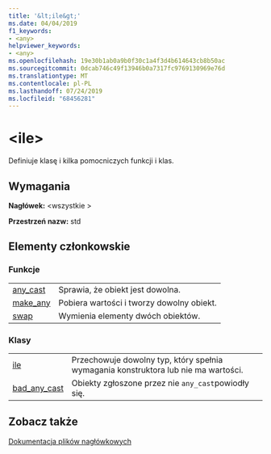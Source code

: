 ```yaml
---
title: '&lt;ile&gt;'
ms.date: 04/04/2019
f1_keywords:
- <any>
helpviewer_keywords:
- <any>
ms.openlocfilehash: 19e30b1ab0a9b0f30c1a4f3d4b614643cb8b50ac
ms.sourcegitcommit: 0dcab746c49f13946b0a7317fc9769130969e76d
ms.translationtype: MT
ms.contentlocale: pl-PL
ms.lasthandoff: 07/24/2019
ms.locfileid: "68456281"
---
```

# <a name="ltanygt"></a>&lt;ile&gt;

Definiuje klasę i kilka pomocniczych funkcji i klas.

## <a name="requirements"></a>Wymagania

**Nagłówek:** \<wszystkie >

**Przestrzeń nazw:** std

## <a name="members"></a>Elementy członkowskie

### <a name="functions"></a>Funkcje

|||
|-|-|
|[any_cast](../standard-library/any-functions.md#any_cast)|Sprawia, że obiekt jest dowolna.|
|[make_any](../standard-library/any-functions.md#make_any)|Pobiera wartości i tworzy dowolny obiekt.|
|[swap](../standard-library/any-functions.md#swap)|Wymienia elementy dwóch obiektów.|

### <a name="classes"></a>Klasy

|||
|-|-|
|[ile](../standard-library/any-class.md)|Przechowuje dowolny typ, który spełnia wymagania konstruktora lub nie ma wartości.|
|[bad_any_cast](../standard-library/bad-any-cast-class.md)|Obiekty zgłoszone przez nie `any_cast`powiodły się.|

## <a name="see-also"></a>Zobacz także

[Dokumentacja plików nagłówkowych](../standard-library/cpp-standard-library-header-files.md)
